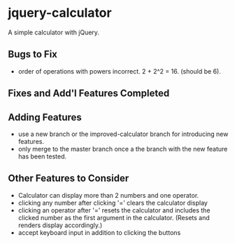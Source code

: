 # jquery-calculator
A simple calculator with jQuery.

## Bugs to Fix
* order of operations with powers incorrect. 2 + 2^2 = 16. (should be 6).

## Fixes and Add'l Features Completed

## Adding Features
* use a new branch or the improved-calculator branch for introducing new features.
* only merge to the master branch once a the branch with the new feature has been tested.

## Other Features to Consider
* Calculator can display more than 2 numbers and one operator.
* clicking any number after clicking '=' clears the calculator display
* clicking an operator after '=' resets the calculator and includes the clicked number as the first argument in the calculator. (Resets and renders display accordingly.)
* accept keyboard input in addition to clicking the buttons
